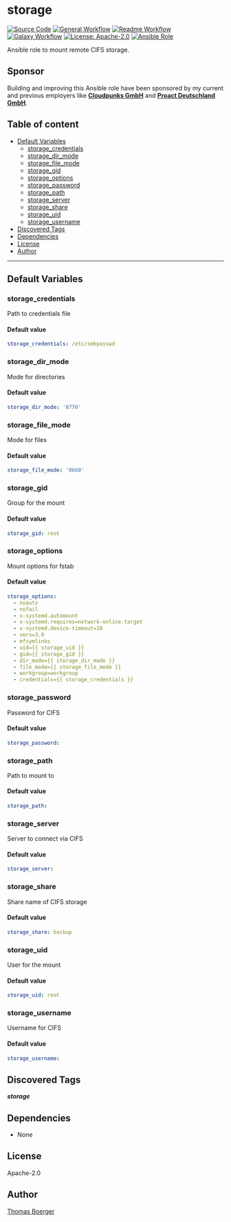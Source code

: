 # storage

[![Source Code](https://img.shields.io/badge/github-source%20code-blue?logo=github&amp;logoColor=white)](https://github.com/rolehippie/storage)
[![General Workflow](https://github.com/rolehippie/storage/actions/workflows/general.yml/badge.svg)](https://github.com/rolehippie/storage/actions/workflows/general.yml)
[![Readme Workflow](https://github.com/rolehippie/storage/actions/workflows/readme.yml/badge.svg)](https://github.com/rolehippie/storage/actions/workflows/readme.yml)
[![Galaxy Workflow](https://github.com/rolehippie/storage/actions/workflows/galaxy.yml/badge.svg)](https://github.com/rolehippie/storage/actions/workflows/galaxy.yml)
[![License: Apache-2.0](https://img.shields.io/github/license/rolehippie/storage)](https://github.com/rolehippie/storage/blob/master/LICENSE)
[![Ansible Role](https://img.shields.io/badge/role-rolehippie.storage-blue)](https://galaxy.ansible.com/rolehippie/storage)

Ansible role to mount remote CIFS storage.

## Sponsor

Building and improving this Ansible role have been sponsored by my current and previous employers like **[Cloudpunks GmbH](https://cloudpunks.de)** and **[Proact Deutschland GmbH](https://www.proact.eu)**.

## Table of content

- [Default Variables](#default-variables)
  - [storage_credentials](#storage_credentials)
  - [storage_dir_mode](#storage_dir_mode)
  - [storage_file_mode](#storage_file_mode)
  - [storage_gid](#storage_gid)
  - [storage_options](#storage_options)
  - [storage_password](#storage_password)
  - [storage_path](#storage_path)
  - [storage_server](#storage_server)
  - [storage_share](#storage_share)
  - [storage_uid](#storage_uid)
  - [storage_username](#storage_username)
- [Discovered Tags](#discovered-tags)
- [Dependencies](#dependencies)
- [License](#license)
- [Author](#author)

---

## Default Variables

### storage_credentials

Path to credentials file

#### Default value

```YAML
storage_credentials: /etc/smbpasswd
```

### storage_dir_mode

Mode for directories

#### Default value

```YAML
storage_dir_mode: '0770'
```

### storage_file_mode

Mode for files

#### Default value

```YAML
storage_file_mode: '0660'
```

### storage_gid

Group for the mount

#### Default value

```YAML
storage_gid: root
```

### storage_options

Mount options for fstab

#### Default value

```YAML
storage_options:
  - noauto
  - nofail
  - x-systemd.automount
  - x-systemd.requires=network-online.target
  - x-systemd.device-timeout=10
  - vers=3.0
  - mfsymlinks
  - uid={{ storage_uid }}
  - gid={{ storage_gid }}
  - dir_mode={{ storage_dir_mode }}
  - file_mode={{ storage_file_mode }}
  - workgroup=workgroup
  - credentials={{ storage_credentials }}
```

### storage_password

Password for CIFS

#### Default value

```YAML
storage_password:
```

### storage_path

Path to mount to

#### Default value

```YAML
storage_path:
```

### storage_server

Server to connect via CIFS

#### Default value

```YAML
storage_server:
```

### storage_share

Share name of CIFS storage

#### Default value

```YAML
storage_share: backup
```

### storage_uid

User for the mount

#### Default value

```YAML
storage_uid: root
```

### storage_username

Username for CIFS

#### Default value

```YAML
storage_username:
```

## Discovered Tags

**_storage_**


## Dependencies

- None

## License

Apache-2.0

## Author

[Thomas Boerger](https://github.com/tboerger)

